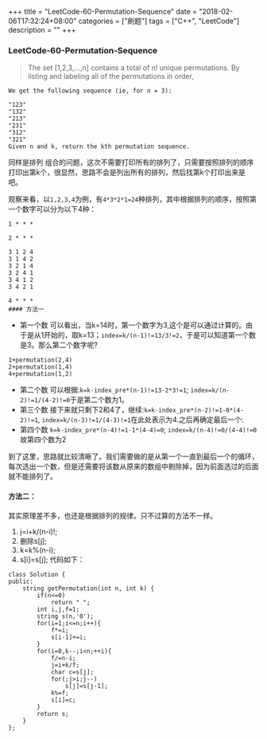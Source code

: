 +++
title = "LeetCode-60-Permutation-Sequence"
date = "2018-02-06T17:32:24+08:00"
categories = ["刷题"]
tags = ["C++", "LeetCode"]
description = ""
+++

### LeetCode-60-Permutation-Sequence
> The set [1,2,3,…,n] contains a total of n! unique permutations.
By listing and labeling all of the permutations in order,
```
We get the following sequence (ie, for n = 3):

"123"
"132"
"213"
"231"
"312"
"321"
Given n and k, return the kth permutation sequence.
```

同样是排列 组合的问题，这次不需要打印所有的排列了，只需要按照排列的顺序打印出第k个，很显然，思路不会是列出所有的排列，然后找第k个打印出来是吧。

观察来看，以`1,2,3,4`为例，有`4*3*2*1=24`种排列，其中根据排列的顺序，按照第一个数字可以分为以下4种：
```
1 * * *

2 * * *

3 1 2 4
3 1 4 2
3 2 1 4
3 2 4 1
3 4 1 2
3 4 2 1

4 * * *
#### 方法一
```
* 第一个数
可以看出，当k=14时，第一个数字为3,这个是可以通过计算的。由于是从1开始的，取k=13；`index=k/(n-1)!=13/3!=2`，于是可以知道第一个数是3。那么第二个数字呢?
```
1+permutation(2,4)
2+permutation(1,4)
4+permutation(1,2)
```
* 第二个数
可以根据:`k=k-index_pre*(n-1)!=13-2*3!=1`;
`index=k/(n-2)!=1/(4-2)!=0`于是第二个数为1。
* 第三个数
接下来就只剩下2和4了，继续:`k=k-index_pre*(n-2)!=1-0*(4-2)!=1`,  `index=k/(n-3)!=1/(4-3)!=1`在此处表示为4.之后再确定最后一个:
* 第四个数
`k=k-index_pre*(n-4)!=1-1*(4-4)=0`;
`index=k/(n-4)!=0/(4-4)!=0` 故第四个数为2

到了这里，思路就比较清晰了。我们需要做的是从第一个一直到最后一个的循环，每次选出一个数，但是还需要将该数从原来的数组中剔除掉，因为前面选过的后面就不能排列了。

#### 方法二：
其实原理差不多，也还是根据排列的规律。只不过算的方法不一样。
1. j=i+k/(n-i)!;
2. 删除s[j];
3. k=k%(n-i);
4. s[i]=s[j];
代码如下：

```
class Solution {
public:
    string getPermutation(int n, int k) {
        if(n<=0)
            return " ";
        int i,j,f=1;
        string s(n,'0');
        for(i=1;i<=n;i++){
            f*=i;
            s[i-1]+=i;
        }
        for(i=0,k--;i<n;++i){
            f/=n-i;
            j=i+k/f;
            char c=s[j];
            for(;j>i;j--)
                s[j]=s[j-1];
            k%=f;
            s[i]=c;
        }
        return s;
    }
};
```

